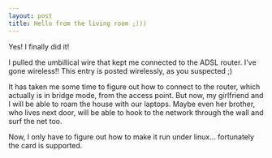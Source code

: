 ```yaml
---
layout: post
title: Hello from the living room ;)))
---
```


Yes! I finally did it!

I pulled the umbillical wire that kept me connected to the ADSL router. I've gone wireless!! This entry is posted wirelessly, as you suspected ;)

It has taken me some time to figure out how to connect to the router, which actually is in bridge mode, from the access point. But now, my girlfriend and I will be able to roam the house with our laptops. Maybe even her brother, who lives next door, will be able to hook to the network through the wall and surf the net too.

Now, I only have to figure out how to make it run under linux... fortunately the card is supported.

